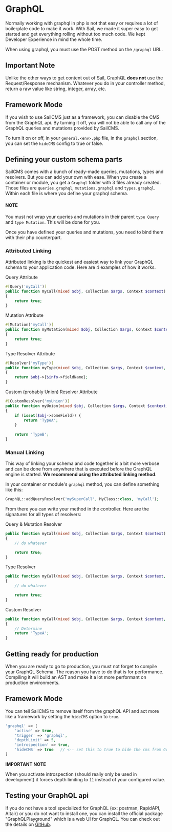 # GraphQL <Badge type="tip" text="3.0.0" />

Normally working with graphql in php is not that easy or requires a lot of boilerplate code to make it work. With Sail,
we made it super easy to get started and get everything rolling without too much code. We kept Developer Experience in
mind the whole time.

When using graphql, you must use the POST method on the `/graphql` URL.

## Important Note

Unlike the other ways to get content out of Sail, GraphQL __does not__ use the Request/Response mechanism. Whatever you do
in your controller method, return a raw value like string, integer, array, etc.

## Framework Mode

If you wish to use SailCMS just as a framework, you can disable the CMS from the GraphQL api. By turning
it off, you will not be able to call any of the GraphQL queries and mutations provided by SailCMS.

To turn it on or off, in your `general.<env>.php` file, in the `graphql` section, you can set the
`hideCMS` config to true or false.

## Defining your custom schema parts

SailCMS comes with a bunch of ready-made queries, mutations, types and resolvers. But you can add your own with ease. When
you create a container or module, you get a `Graphql` folder with 3 files already created. Those files are `queries.graphql`,
`mutations.graphql` and `types.graphql`. Within each file is where you define your graphql schema.

#### NOTE
You must not wrap your queries and mutations in their parent `type Query` and `type Mutation`. This will be
done for you.

Once you have defined your queries and mutations, you need to bind them with their php counterpart.

### Attributed Linking

Attributed linking is the quickest and easiest way to link your GraphQL schema to your application code. Here are 4 examples
of how it works.

Query Attribute
```php
#[Query('myCall')]
public function myCall(mixed $obj, Collection $args, Context $context): bool
{
    return true;
}
```

Mutation Attribute
```php
#[Mutation('myCall')]
public function myMutation(mixed $obj, Collection $args, Context $context): bool
{
    return true;
}
```

Type Resolver Attribute
```php
#[Resolver('myType')]
public function myType(mixed $obj, Collection $args, Context $context, ResolveInfo $info): mixed
{
    return $obj->{$info->fieldName};
}
```

Custom (probably Union) Resolver Attribute
```php
#[CustomResolver('myUnion')]
public function myUnion(mixed $obj, Collection $args, Context $context, ResolveInfo $info): mixed
{
    if (isset($obj->someField)) {
        return 'TypeA';
    } 
   
    return 'TypeB';
}
```

### Manual Linking

This way of linking your schema and code together is a bit more verbose and can be done from anywhere that is executed
before the GraphQL engine is started. **We recommend using the attributed linking method**.

In your container or module's `graphql` method, you can define something like this:

```php
GraphQL::addQueryResolver('mySuperCall', MyClass::class, 'myCall');
```

From there you can write your method in the controller. Here are the signatures for all types of resolvers:

Query & Mutation Resolver
```php
public function myCall(mixed $obj, Collection $args, Context $context): bool
{
    // do whatever

    return true;
}
```

Type Resolver
```php
public function myCall(mixed $obj, Collection $args, Context $context, ResolveInfo $info): mixed
{
    // do whatever

    return true;
}
```

Custom Resolver
```php
public function myCall(mixed $obj, Collection $args, Context $context, ResolveInfo $info): mixed
{
    // Determine 
    return 'TypeA';
}
```

## Getting ready for production

When you are ready to go to production, you must not forget to compile your GraphQL Schema. The reason you have to do that
is for performance. Compiling it will build an AST and make it a lot more performant on production environments.

## Framework Mode

You can tell SailCMS to remove itself from the graphQL API and act more like a framework by setting the `hideCMS` option to `true`.

```php
'graphql' => [
    'active' => true,
    'trigger' => 'graphql',
    'depthLimit' => 5,
    'introspection' => true,
    'hideCMS' => true   // <-- set this to true to hide the cms from GraphQL
]
```

__IMPORTANT NOTE__

When you activate introspection (should really only be used in development) it forces depth limiting to `11` instead of your configured value.

## Testing your GraphQL api

If you do not have a tool specialized for GraphQL (ex: postman, RapidAPI, Altair) or you do not want to install one,
you can install the official package "GraphQLPlayground" which is a web UI for GraphQL. You can check out the details
on [GitHub](https://github.com/LeeroyLabs/sail-graphql-playground).